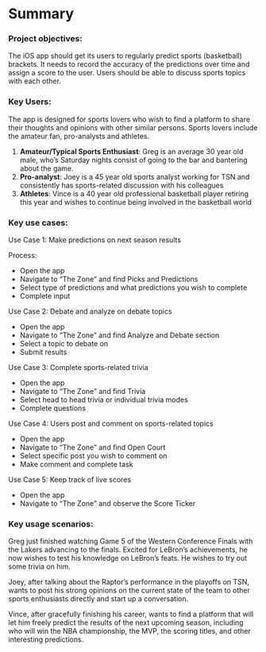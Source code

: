 # Summary

### Project objectives:

The iOS app should get its users to regularly predict sports (basketball) brackets. It needs to record the accuracy of the predictions over time and assign a score to the user. Users should be able to discuss sports topics with each other.

### Key Users:

The app is designed for sports lovers who wish to find a platform to share their thoughts and opinions with other similar persons. Sports lovers include the amateur fan, pro-analysts and athletes.

1. **Amateur/Typical Sports Enthusiast**: Greg is an average 30 year old male, who’s Saturday nights consist of going to the bar and bantering about the game.
2. **Pro-analyst**: Joey is a 45 year old sports analyst working for TSN and consistently has sports-related discussion with his colleagues
3. **Athletes**: Vince is a 40 year old professional basketball player retiring this year and wishes to continue being involved in the basketball world

### Key use cases:

Use Case 1: Make predictions on next season results

Process:

- Open the app
- Navigate to “The Zone” and find Picks and Predictions
- Select type of predictions and what predictions you wish to complete
- Complete input

Use Case 2: Debate and analyze on debate topics

- Open the app
- Navigate to “The Zone” and find Analyze and Debate section
- Select a topic to debate on
- Submit results

Use Case 3: Complete sports-related trivia

- Open the app
- Navigate to “The Zone” and find Trivia
- Select head to head trivia or individual trivia modes
- Complete questions

Use Case 4: Users post and comment on sports-related topics

- Open the app
- Navigate to “The Zone” and find Open Court
- Select specific post you wish to comment on
- Make comment and complete task

Use Case 5: Keep track of live scores

- Open the app
- Navigate to “The Zone” and observe the Score Ticker

### Key usage scenarios:

Greg just finished watching Game 5 of the Western Conference Finals with the Lakers advancing to the finals. Excited for LeBron’s achievements, he now wishes to test his knowledge on LeBron’s feats. He wishes to try out some trivia on him.

Joey, after talking about the Raptor’s performance in the playoffs on TSN, wants to post his strong opinions on the current state of the team to other sports enthusiasts directly and start up a conversation.

Vince, after gracefully finishing his career, wants to find a platform that will let him freely predict the results of the next upcoming season, including who will win the NBA championship, the MVP, the scoring titles, and other interesting predictions.
